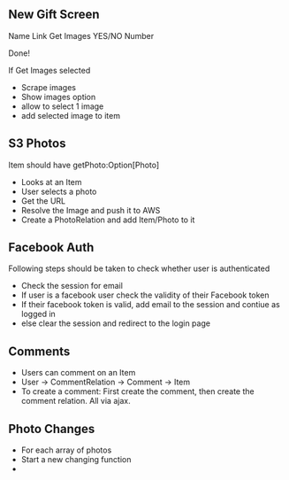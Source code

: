 ## New Gift Screen

Name
Link
Get Images YES/NO
Number

Done!

If Get Images selected
- Scrape images
- Show images option
- allow to select 1 image
- add selected image to item



## S3 Photos

Item should have getPhoto:Option[Photo]

* Looks at an Item
* User selects a photo
* Get the URL
* Resolve the Image and push it to AWS
* Create a PhotoRelation and add Item/Photo to it


## Facebook Auth

Following steps should be taken to check whether user is authenticated

* Check the session for email
* If user is a facebook user check the validity of their Facebook token
* If their facebook token is valid, add email to the session and contiue as logged in
* else clear the session and redirect to the login page


##  Comments

* Users can comment on an Item
* User -> CommentRelation ->  Comment
                          ->  Item
* To create a comment: First create the comment, then create the comment relation. All via ajax. 


## Photo Changes

* For each array of photos
* Start a new changing function
*                          








